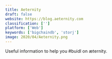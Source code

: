 ```yaml
---
title: Aeternity
draft: false 
website: https://blog.aeternity.com
classification: ['']
platform: ['Web']
keywords: ['bigchaindb', 'storj']
image: 2020/04/Aeternity.png
---
```

Useful information to help you #buidl on æternity.
